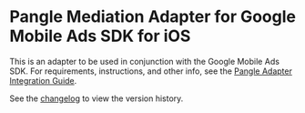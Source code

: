 # Pangle Mediation Adapter for Google Mobile Ads SDK for iOS

This is an adapter to be used in conjunction with the Google Mobile Ads SDK.
For requirements, instructions, and other info, see the
[Pangle Adapter Integration Guide](https://developers.google.com/admob/ios/mediation/pangle).

See the [changelog](https://developers.google.com/admob/ios/mediation/pangle#pangle-ios-mediation-adapter-changelog)
to view the version history.
